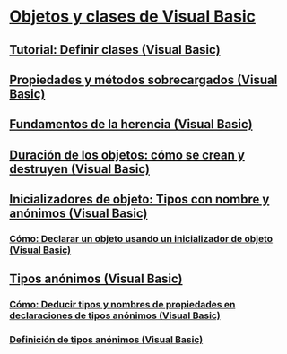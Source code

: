 # [Objetos y clases de Visual Basic](index.md)
## [Tutorial: Definir clases (Visual Basic)](walkthrough-defining-classes.md)
## [Propiedades y métodos sobrecargados (Visual Basic)](overloaded-properties-and-methods.md)
## [Fundamentos de la herencia (Visual Basic)](inheritance-basics.md)
## [Duración de los objetos: cómo se crean y destruyen (Visual Basic)](object-lifetime-how-objects-are-created-and-destroyed.md)
## [Inicializadores de objeto: Tipos con nombre y anónimos (Visual Basic)](object-initializers-named-and-anonymous-types.md)
### [Cómo: Declarar un objeto usando un inicializador de objeto (Visual Basic)](how-to-declare-an-object-by-using-an-object-initializer.md)
## [Tipos anónimos (Visual Basic)](anonymous-types.md)
### [Cómo: Deducir tipos y nombres de propiedades en declaraciones de tipos anónimos (Visual Basic)](how-to-infer-property-names-and-types-in-anonymous-type-declarations.md)
### [Definición de tipos anónimos (Visual Basic)](anonymous-type-definition.md)
